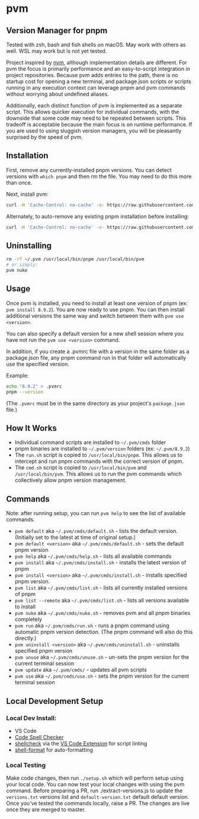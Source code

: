 # pvm
## Version Manager for pnpm

Tested with zsh, bash and fish shells on macOS. May work with others as well. WSL may work but is not yet tested.

Project inspired by [nvm](https://github.com/nvm-sh/nvm), although implementation details are different. For pvm the focus is primarily performance and an easy-to-script integration in project repositories. Because pvm adds entries to the path, there is no startup cost for opening a new terminal, and package.json scripts or scripts running in any execution context can leverage pnpm and pvm commands without worrying about undefined aliases.

Additionally, each distinct function of pvm is implemented as a separate script. This allows quicker execution for individual commands, with the downside that some code may need to be repeated between scripts. This tradeoff is acceptable because the main focus is on runtime performance. If you are used to using sluggish version managers, you will be pleasantly surprised by the speed of pvm.

## Installation

First, remove any currently-installed pnpm versions. You can detect versions with `which pnpm` and then rm the file. You may need to do this more than once.

Next, install pvm:
```sh
curl -H 'Cache-Control: no-cache' -o- https://raw.githubusercontent.com/pkg-mgr/pvm/main/setup.sh | bash
```

Alternately, to auto-remove any existing pnpm installation before installing:
```sh
curl -H 'Cache-Control: no-cache' -o- https://raw.githubusercontent.com/pkg-mgr/pvm/main/setup.sh | NUKE_PNPM=1 bash
```

## Uninstalling

```sh
rm -rf ~/.pvm /usr/local/bin/pnpm /usr/local/bin/pvm
# or simply:
pvm nuke
```

## Usage

Once pvm is installed, you need to install at least one version of pnpm (ex: `pvm install 8.9.2`). You are now ready to use pnpm. You can then install additional versions the same way and switch between them with `pvm use <version>`.

You can also specify a default version for a new shell session where you have not run the `pvm use <version>` command.

In addition, if you create a .pvmrc file with a version in the same folder as a package.json file, any pnpm command run in that folder will automatically use the specified version.

Example:
```sh
echo "8.9.2" > .pvmrc
pnpm --version
```
(The `.pvmrc` must be in the same directory as your project's `package.json` file.)

## How It Works
* Individual command scripts are installed to `~/.pvm/cmds` folder
* pnpm binaries are installed to `~/.pvm/version` folders (ex: `~/.pvm/8.9.2`)
* The `run.sh` script is copied to `/usr/local/bin/pnpm`. This allows us to intercept and run pnpm commands with the correct version of pnpm.
* The `cmd.sh` script is copied to `/usr/local/bin/pvm` and `/usr/local/bin/pvm`. This allows us to run the pvm commands which collectively allow pnpm version management.

## Commands
Note: after running setup, you can run `pvm help` to see the list of available commands.
* `pvm default` aka `~/.pvm/cmds/default.sh` - lists the default version. (Initially set to the latest at time of original setup.)
* `pvm default <version>` aka `~/.pvm/cmds/default.sh` - sets the default pnpm version
* `pvm help` aka `~/.pvm/cmds/help.sh` - lists all available commands
* `pvm install` aka `~/.pvm/cmds/install.sh` - installs the latest version of pnpm
* `pvm install <version>` aka `~/.pvm/cmds/install.sh` - installs specified pnpm version.
* `pvm list` aka `~/.pvm/cmds/list.sh` - lists all currently installed versions of pnpm
* `pvm list --remote` aka `~/.pvm/cmds/list.sh` - lists all versions available to install
* `pvm nuke` aka `~/.pvm/cmds/nuke.sh` - removes pvm and all pnpm binaries completely
* `pvm run` aka `~/.pvm/cmds/run.sh` - runs a pnpm command using automatic pnpm version detection. (The pnpm command will also do this directly.)
* `pvm uninstall <version>` aka `~/.pvm/cmds/uninstall.sh` - uninstalls specified pnpm version
* `pvm unuse` aka `~/.pvm/cmds/unuse.sh` - un-sets the pnpm version for the current terminal session
* `pvm update` aka `~/.pvm/cmds/` - updates all pvm scripts
* `pvm use` aka `~/.pvm/cmds/use.sh` - sets the pnpm version for the current terminal session

## Local Development Setup
### Local Dev Install:
* VS Code
* [Code Spell Checker](https://marketplace.visualstudio.com/items?itemName=streetsidesoftware.code-spell-checker)
* [shellcheck](https://github.com/koalaman/shellcheck) via the [VS Code Extension](https://marketplace.visualstudio.com/items?itemName=timonwong.shellcheck) for script linting
* [shell-format](https://marketplace.visualstudio.com/items?itemName=foxundermoon.shell-format) for auto-formatting

### Local Testing
Make code changes, then run `./setup.sh` which will perform setup using your local code. You can now test your local changes with using the pvm command.
Before preparing a PR, run ./extract-versions.js to update the `versions.txt` versions list and `default-version.txt` default default version.
Once you've tested the commands locally, raise a PR. The changes are live once they are merged to master.
